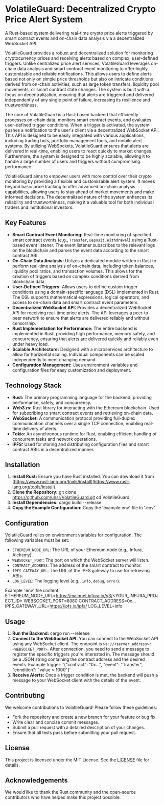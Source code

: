# VolatileGuard: Decentralized Crypto Price Alert System

A Rust-based system delivering real-time crypto price alerts triggered by smart contract events and on-chain data analysis via a decentralized WebSocket API.

VolatileGuard provides a robust and decentralized solution for monitoring cryptocurrency prices and receiving alerts based on complex, user-defined triggers. Unlike centralized price alert services, VolatileGuard leverages on-chain data analysis and smart contract event monitoring to offer highly customizable and reliable notifications. This allows users to define alerts based not only on simple price thresholds but also on intricate conditions derived from on-chain activities, such as large token transfers, liquidity pool movements, or smart contract state changes. The system is built with a focus on decentralization, ensuring that alerts are triggered and delivered independently of any single point of failure, increasing its resilience and trustworthiness.

The core of VolatileGuard is a Rust-based backend that efficiently processes on-chain data, monitors smart contract events, and evaluates user-defined trigger conditions. When a trigger is activated, the system pushes a notification to the user's client via a decentralized WebSocket API. This API is designed to be easily integrated with various applications, including trading bots, portfolio management tools, and mobile alert systems. By utilizing WebSockets, VolatileGuard ensures that alerts are delivered in real-time, enabling users to react quickly to market changes. Furthermore, the system is designed to be highly scalable, allowing it to handle a large number of users and triggers without compromising performance.

VolatileGuard aims to empower users with more control over their crypto monitoring by providing a flexible and customizable alert system. It moves beyond basic price tracking to offer advanced on-chain analysis capabilities, allowing users to stay ahead of market movements and make informed decisions. The decentralized nature of the system enhances its reliability and trustworthiness, making it a valuable tool for both individual traders and institutional investors.

## Key Features

*   **Smart Contract Event Monitoring:** Real-time monitoring of specified smart contract events (e.g., `Transfer`, `Deposit`, `Withdrawal`) using a Rust-based event listener. The event listener subscribes to the relevant logs on the blockchain and parses the event data according to the smart contract ABI.
*   **On-Chain Data Analysis:** Utilizes a dedicated module written in Rust to perform real-time analysis of on-chain data, including token balances, liquidity pool ratios, and transaction volumes. This allows for the creation of triggers based on complex conditions derived from blockchain data.
*   **User-Defined Triggers:** Allows users to define custom trigger conditions using a domain-specific language (DSL) implemented in Rust. The DSL supports mathematical expressions, logical operators, and access to on-chain data and smart contract event parameters.
*   **Decentralized WebSocket API:** Provides a decentralized WebSocket API for receiving real-time price alerts. The API leverages a peer-to-peer network to ensure that alerts are delivered reliably and without censorship.
*   **Rust Implementation for Performance:** The entire backend is implemented in Rust, providing high performance, memory safety, and concurrency, ensuring that alerts are delivered quickly and reliably even under heavy load.
*   **Scalable Architecture:** Designed with a microservices architecture to allow for horizontal scaling. Individual components can be scaled independently to meet changing demand.
*   **Configuration Management:** Uses environment variables and configuration files for easy customization and deployment.

## Technology Stack

*   **Rust:** The primary programming language for the backend, providing performance, safety, and concurrency.
*   **Web3.rs:** Rust library for interacting with the Ethereum blockchain. Used for subscribing to smart contract events and retrieving on-chain data.
*   **WebSocket:** A communication protocol providing full-duplex communication channels over a single TCP connection, enabling real-time delivery of alerts.
*   **Tokio:** An asynchronous runtime for Rust, enabling efficient handling of concurrent tasks and network operations.
*   **IPFS:** Used for storing and distributing configuration files and smart contract ABIs in a decentralized manner.

## Installation

1.  **Install Rust:** Ensure you have Rust installed. You can download it from [https://www.rust-lang.org/tools/install](https://www.rust-lang.org/tools/install).
2.  **Clone the Repository:**
    git clone https://github.com/uhsr/VolatileGuard.git
    cd VolatileGuard
3.  **Install Dependencies:**
    cargo build --release
4.  **Copy the Example Configuration:** Copy the 'example.env' file to '.env'

## Configuration

VolatileGuard relies on environment variables for configuration. The following variables must be set:

*   `ETHEREUM_NODE_URL`: The URL of your Ethereum node (e.g., Infura, Alchemy).
*   `WEBSOCKET_PORT`: The port on which the WebSocket server will listen.
*   `CONTRACT_ADDRESS`: The address of the smart contract to monitor.
*   `IPFS_GATEWAY_URL`: The URL of the IPFS gateway to use for retrieving ABIs.
*   `LOG_LEVEL`: The logging level (e.g., `info`, `debug`, `error`).

Example '.env' file content:
ETHEREUM_NODE_URL=https://mainnet.infura.io/v3/<YOUR_INFURA_PROJECT_ID>
WEBSOCKET_PORT=8080
CONTRACT_ADDRESS=0x...
IPFS_GATEWAY_URL=https://ipfs.io/ipfs/
LOG_LEVEL=info

## Usage

1.  **Run the Backend:**
    cargo run --release
2.  **Connect to the WebSocket API:** You can connect to the WebSocket API using any WebSocket client. The endpoint is `ws://<server_address>:<WEBSOCKET_PORT>`. After connection, you need to send a message to register the specific triggers you're interested in. The message should be a JSON string containing the contract address and the desired events. Example trigger: '{"contract": "0x...", "event": "Transfer", "condition": "value > 1000"}'
3.  **Receive Alerts:** Once a trigger condition is met, the backend will push a message to your WebSocket client with the details of the event.

## Contributing

We welcome contributions to VolatileGuard! Please follow these guidelines:

*   Fork the repository and create a new branch for your feature or bug fix.
*   Write clear and concise commit messages.
*   Submit a pull request with a detailed description of your changes.
*   Ensure that all tests pass before submitting your pull request.

## License

This project is licensed under the MIT License. See the [LICENSE](https://github.com/uhsr/VolatileGuard/blob/main/LICENSE) file for details.

## Acknowledgements

We would like to thank the Rust community and the open-source contributors who have helped make this project possible.